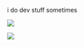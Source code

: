 i do dev stuff sometimes

![](https://skillicons.dev/icons?i=typescript,react,nextjs,vue,nuxtjs,svelte,astro,tailwind,swift,go,nodejs,bun,deno,vite,express,elysia,docker,git,figma&perline=10)



![](https://maid.zone/random_button.png)
 



